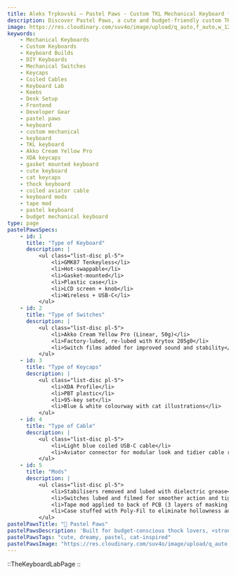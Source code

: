 ```yaml
---
title: Aleks Trpkovski — Pastel Paws - Custom TKL Mechanical Keyboard for Thock Lovers
description: Discover Pastel Paws, a cute and budget-friendly custom TKL mechanical keyboard featuring hand-lubed Akko switches, animal-themed XDA keycaps, coiled aviator cable, and gasket mounting for a smooth, thocky typing experience.
image: https://res.cloudinary.com/suv4o/image/upload/q_auto,f_auto,w_1200,e_sharpen:100/v1754297235/blog/the-keyboard-lab/Pastel_Paws_yuyysg
keywords:
    - Mechanical Keyboards
    - Custom Keyboards
    - Keyboard Builds
    - DIY Keyboards
    - Mechanical Switches
    - Keycaps
    - Coiled Cables
    - Keyboard Lab
    - Keebs
    - Desk Setup
    - Frontend
    - Developer Gear
    - pastel paws
    - keyboard
    - custom mechanical
    - keyboard
    - TKL keyboard
    - Akko Cream Yellow Pro
    - XDA keycaps
    - gasket mounted keyboard
    - cute keyboard
    - cat keycaps
    - thock keyboard
    - coiled aviator cable
    - keyboard mods
    - tape mod
    - pastel keyboard
    - budget mechanical keyboard
type: page
pastelPawsSpecs:
    - id: 1
      title: "Type of Keyboard"
      description: |
          <ul class="list-disc pl-5">
              <li>GMK87 Tenkeyless</li>
              <li>Hot-swappable</li>
              <li>Gasket-mounted</li>
              <li>Plastic case</li>
              <li>LCD screen + knob</li>
              <li>Wireless + USB-C</li>
          </ul>
    - id: 2
      title: "Type of Switches"
      description: |
          <ul class="list-disc pl-5">
              <li>Akko Cream Yellow Pro (Linear, 50g)</li>
              <li>Factory-lubed, re-lubed with Krytox 205g0</li>
              <li>Switch films added for improved sound and stability</li>
          </ul>
    - id: 3
      title: "Type of Keycaps"
      description: |
          <ul class="list-disc pl-5">
              <li>XDA Profile</li>
              <li>PBT plastic</li>
              <li>95-key set</li>
              <li>Blue & white colourway with cat illustrations</li>
          </ul>
    - id: 4
      title: "Type of Cable"
      description: |
          <ul class="list-disc pl-5">
              <li>Light blue coiled USB-C cable</li>
              <li>Aviator connector for modular look and tidier cable routing</li>
          </ul>
    - id: 5
      title: "Mods"
      description: |
          <ul class="list-disc pl-5">
              <li>Stabilisers removed and lubed with dielectric grease</li>
              <li>Switches lubed and filmed for smoother action and tighter sound</li>
              <li>Tape mod applied to back of PCB (3 layers of masking tape)</li>
              <li>Case stuffed with Poly-Fil to eliminate hollowness and deepen sound</li>
          </ul>
pastelPawsTitle: "🐾 Pastel Paws"
pastelPawsDescription: 'Built for budget-conscious thock lovers, <strong>Pastel Paws</strong> is a custom TKL mechanical keyboard that delivers premium feel, sound, and style without breaking the bank. Designed with beginners in mind, this build features smooth typing, crisp acoustics, and playful visual flair with animal-themed XDA keycaps and a coiled cable. It''s <strong>customised from the inside out</strong> with hand-lubed switches and stabilisers, a gasket-mounted structure, and mods like tape and case stuffing for that satisfying "thock" sound. Whether you''re coding, writing, or just vibing to music, <strong>Pastel Paws</strong> makes every keystroke feel personal.'
pastelPawsTags: "cute, dreamy, pastel, cat-inspired"
pastelPawsImage: "https://res.cloudinary.com/suv4o/image/upload/q_auto,f_auto,w_900,e_sharpen:100/v1754297235/blog/the-keyboard-lab/Pastel_Paws_yuyysg"
---
```


::TheKeyboardLabPage
::
